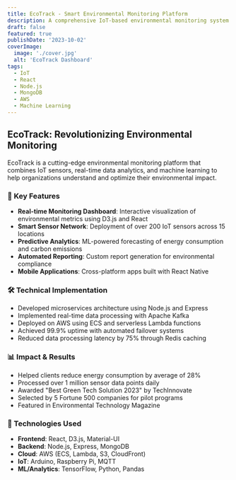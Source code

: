 ```yaml
---
title: EcoTrack - Smart Environmental Monitoring Platform
description: A comprehensive IoT-based environmental monitoring system that helps organizations track and reduce their carbon footprint in real-time.
draft: false
featured: true
publishDate: '2023-10-02'
coverImage:
  image: './cover.jpg'
  alt: 'EcoTrack Dashboard'
tags:
  - IoT
  - React
  - Node.js
  - MongoDB
  - AWS
  - Machine Learning
---
```


## EcoTrack: Revolutionizing Environmental Monitoring

EcoTrack is a cutting-edge environmental monitoring platform that combines IoT sensors, real-time data analytics, and machine learning to help organizations understand and optimize their environmental impact.

### 🌟 Key Features

- **Real-time Monitoring Dashboard**: Interactive visualization of environmental metrics using D3.js and React
- **Smart Sensor Network**: Deployment of over 200 IoT sensors across 15 locations
- **Predictive Analytics**: ML-powered forecasting of energy consumption and carbon emissions
- **Automated Reporting**: Custom report generation for environmental compliance
- **Mobile Applications**: Cross-platform apps built with React Native

### 🛠️ Technical Implementation

- Developed microservices architecture using Node.js and Express
- Implemented real-time data processing with Apache Kafka
- Deployed on AWS using ECS and serverless Lambda functions
- Achieved 99.9% uptime with automated failover systems
- Reduced data processing latency by 75% through Redis caching

### 📊 Impact & Results

- Helped clients reduce energy consumption by average of 28%
- Processed over 1 million sensor data points daily
- Awarded "Best Green Tech Solution 2023" by TechInnovate
- Selected by 5 Fortune 500 companies for pilot programs
- Featured in Environmental Technology Magazine

### 🔧 Technologies Used

- **Frontend**: React, D3.js, Material-UI
- **Backend**: Node.js, Express, MongoDB
- **Cloud**: AWS (ECS, Lambda, S3, CloudFront)
- **IoT**: Arduino, Raspberry Pi, MQTT
- **ML/Analytics**: TensorFlow, Python, Pandas
